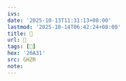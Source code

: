 ```yaml
---
ivs:
date: '2025-10-13T11:31:13+08:00'
lastmod: '2025-10-14T06:42:24+08:00'
title: 󰨫
url: 󰨫
tags: [𦨱]
hex: '26A31'
src: GHZR
note:
---
```


